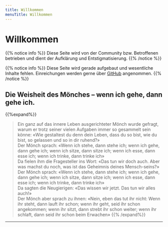 ```yaml
---
title: Willkommen
menuTitle: Willkommen
---
```


# Willkommen

{{% notice info %}}
Diese Seite wird von der Community bzw. Betroffenen betrieben und dient der Aufklärung und Entstigmatisierung.
{{% /notice %}}

{{% notice info %}}
Diese Seite wird gerade aufgebaut und wesentliche Inhalte fehlen. Einreichungen werden gerne über [GitHub](https://github.com/deeplyrouted/bpdwiki) angenommen.
{{% /notice %}}

## Die Weisheit des Mönches – wenn ich gehe, dann gehe ich.

{{%expand%}}
> Ein ganz auf das innere Leben ausgerichteter Mönch wurde gefragt, warum er trotz seiner vielen Aufgaben immer so gesammelt sein könne: «Wie gestaltest du denn dein Leben, dass du so bist, wie du bist, so gelassen und so in dir ruhend?»  
Der Mönch sprach: «Wenn ich stehe, dann stehe ich; wenn ich gehe, dann gehe ich; wenn ich sitze, dann sitze ich; wenn ich esse, dann esse ich; wenn ich trinke, dann trinke ich»  
Da fielen ihm die Fragesteller ins Wort: «Das tun wir doch auch. Aber was machst du noch, was ist das Geheimnis deines Mensch-seins?»
Der Mönch sprach: «Wenn ich stehe, dann stehe ich; wenn ich gehe, dann gehe ich; wenn ich sitze, dann sitze ich; wenn ich esse, dann esse ich; wenn ich trinke, dann trinke ich»  
Da sagten die Neugierigen: «Das wissen wir jetzt. Das tun wir alles auch!»  
Der Mönch aber sprach zu ihnen: «Nein, eben das tut ihr nicht: Wenn ihr steht, dann lauft ihr schon; wenn ihr geht, seid ihr schon angekommen; wenn ihr sitzt, dann strebt ihr schon weiter; wenn ihr schlaft, dann seid ihr schon beim Erwachen»
{{% /expand%}}

---

